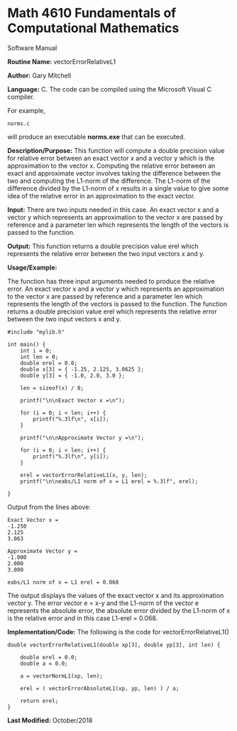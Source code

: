 # Math 4610 Fundamentals of Computational Mathematics
Software Manual

**Routine Name:**           vectorErrorRelativeL1

**Author:** Gary Mitchell

**Language:** C. The code can be compiled using the Microsoft Visual C compiler.

For example,

    norms.c

will produce an executable **norms.exe** that can be executed.

**Description/Purpose:** This function will compute a double precision value for relative error between an exact vector x and a vector y which is the approximation to the vector x. Computing the relative error between an exact and approximate vector involves taking the difference between the two and computing the L1-norm of the difference. The L1-norm of the difference divided by the L1-norm of x results in a single value to give some idea of the relative error in an approximation to the exact vector.

**Input:** There are two inputs needed in this case. An exact vector x and a vector y which represents an approximation to the vector x are passed by reference and a parameter len which represents the length of the vectors is passed to the function.

**Output:** This function returns a double precision value erel which represents the relative error between the two input vectors x and y.

**Usage/Example:**

The function has three input arguments needed to produce the relative error. An exact vector x and a vector y which represents an approximation to the vector x are passed by reference and a parameter len which represents the length of the vectors is passed to the function. The function returns a double precision value erel which represents the relative error between the two input vectors x and y.

    #include "mylib.h"

    int main() {
        int i = 0;
        int len = 0;
        double erel = 0.0;
        double x[3] = { -1.25, 2.125, 3.0625 };
        double y[3] = { -1.0, 2.0, 3.0 };
    
        len = sizeof(x) / 8;
    
        printf("\n\nExact Vector x =\n");
    
        for (i = 0; i < len; i++) {
            printf("%.3lf\n", x[i]);
        }
    
        printf("\n\nApproximate Vector y =\n");
    
        for (i = 0; i < len; i++) {
            printf("%.3lf\n", y[i]);
        }
    
        erel = vectorErrorRelativeL1(x, y, len);
        printf("\n\neabs/L1 norm of x = L1 erel = %.3lf", erel);
    
    }

Output from the lines above:

    Exact Vector x =
    -1.250
    2.125
    3.063
    
    Approximate Vector y =
    -1.000
    2.000
    3.000
    
    eabs/L1 norm of x = L1 erel = 0.068

The output displays the values of the exact vector x and its approximation vector y. The error vector e = x-y and the L1-norm of the vector e represents the absolute error, the absolute error divided by the L1-norm of x is the relative error and in this case L1-erel = 0.068.

**Implementation/Code:** The following is the code for vectorErrorRelativeL1()
    
    double vectorErrorRelativeL1(double xp[3], double yp[3], int len) {
    
        double erel = 0.0;
        double a = 0.0;
    
        a = vectorNormL1(xp, len);
    
        erel = ( vectorErrorAbsoluteL1(xp, yp, len) ) / a;
    
        return erel;
    }

**Last Modified:** October/2018
